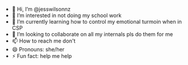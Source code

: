 - 👋 Hi, I’m @jesswilsonnz
- 👀 I’m interested in not doing my school work
- 🌱 I’m currently learning how to control my emotional turmoin when in CSP
- 💞️ I’m looking to collaborate on all my internals pls do them for me
- 📫 How to reach me don't
- 😄 Pronouns: she/her
- ⚡ Fun fact: help me help

<!---
jesswilsonnz/jesswilsonnz is a ✨ special ✨ repository because its `README.md` (this file) appears on your GitHub profile.
You can click the Preview link to take a look at your changes.
--->
